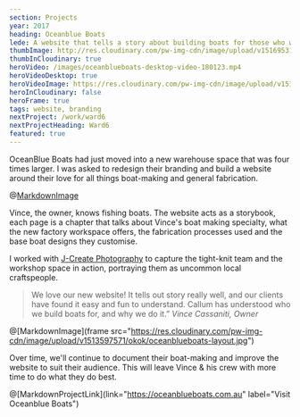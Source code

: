```yaml
---
section: Projects
year: 2017
heading: Oceanblue Boats
lede: A website that tells a story about building boats for those who wish to get away.
thumbImage: http://res.cloudinary.com/pw-img-cdn/image/upload/v1516953101/okok/thumb-oceanblueboats.jpg
thumbInCloudinary: true
heroVideo: /images/oceanblueboats-desktop-video-180123.mp4
heroVideoDesktop: true
heroVideoImage: https://res.cloudinary.com/pw-img-cdn/image/upload/v1513597864/okok/oceanblueboats-video-poster.jpg
heroInCloudinary: false
heroFrame: true
tags: website, branding
nextProject: /work/ward6
nextProjectHeading: Ward6
featured: true
---
```


OceanBlue Boats had just moved into a new warehouse space that was four times larger. I
was asked to redesign their branding and build a website around their love for all
things boat-making and general fabrication.

@[MarkdownImage](src="/images/oceanblueboats-mobile-screens-1.png")

<!-- @[MarkdownMovie](large src="/images/oceanblueboats-desktop-video.mp4") -->

Vince, the owner, knows fishing boats. The website acts as a storybook, each page is a
chapter that talks about Vince's boat making specialty, what the new factory workspace offers, the fabrication processes used and the base boat designs they customise.

I worked with [J-Create Photography](http://j-create.com.au/) to capture the tight-knit team and the workshop space in action, portraying them as uncommon local craftspeople.

> We love our new website! It tells out story really well, and our clients have found it easy and fun to understand. Callum has understood who we build boats for, and why we do it.” _Vince Cassaniti, Owner_

@[MarkdownImage](frame src="https://res.cloudinary.com/pw-img-cdn/image/upload/v1513597571/okok/oceanblueboats-layout.jpg")

Over time, we'll continue to document their boat-making and improve the website to suit their audience. This will leave Vince & his crew with more time to do what they do best.

<!-- @[MarkdownNote](note="Frontend development done in collaboration with <a href='https://github.com/BarryPH'> Barry Phillip Hall.</a>") -->

@[MarkdownProjectLink](link="https://oceanblueboats.com.au" label="Visit Oceanblue Boats")
